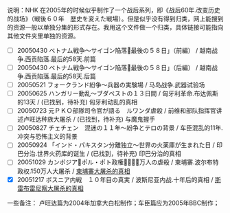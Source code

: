 说明：NHK 在2005年的时候似乎制作了一个战后系列，即《战后60年.改变历史的战场》（戦後６０年　歴史を変えた戦場）。但是似乎没有得到归类，网上能搜到的资源一般以单独分集的形式存在。我用这个文件做一个归类，具体链接可能指向其他文件夹里单独的资源。

- [ ] 20050430 ベトナム戦争～サイゴン陥落最後の５８日」（前編） / 越南战争.西贡陷落.最后的58天.前篇
- [ ] 20050430 ベトナム戦争～サイゴン陥落最後の５８日」（后編） / 越南战争.西贡陷落.最后的58天.后篇
- [ ] 20050521 フォークランド紛争～兵器の実験場 / 马岛战争.武器试验场
- [ ] 20050625 ハンガリー動乱～ブダペストの１３日間 / 匈牙利革命.布达佩斯的13天 / (已找到，待补充) 匈牙利动乱的真相
- [ ] 20050723 元ＰＫＯ部隊司令官が語る　ルワンダ虐殺 / 前维和部队指挥官讲述卢旺达种族大屠杀 / (已找到，待补充) 与魔鬼握手
- [ ] 20050827 チェチェン　混迷の１１年～紛争とテロの背景 / 车臣混乱的11年.冲突与恐怖主义的背景
- [ ] 20050924 「インド・パキスタン分離独立～世界の火薬庫が生まれた日 / 印巴分治.世界火药库的诞生 / (已找到，待补充) 印巴分治的真相
- [ ] 20051029 カンボジアポル・ポト政権１５０万人の虐殺 / 柬埔寨.波尔布特政权.150万人大屠杀 / [柬埔寨大屠杀的真相](https://github.com/AGX-04/eMule_Sharing/blob/main/NHK%E7%BA%AA%E5%BD%95%E7%89%87/%E4%BA%9A%E6%B4%B2/%E6%9F%AC%E5%9F%94%E5%AF%A8%E5%A4%A7%E5%B1%A0%E6%9D%80%E7%9A%84%E7%9C%9F%E7%9B%B8.md)
- [x] 20051217 ボスニア内戦　１０年目の真実 / 波斯尼亚内战.十年后的真相 / [斯雷布雷尼察大屠杀的真相](https://github.com/AGX-04/eMule_Sharing/blob/main/NHK%E7%BA%AA%E5%BD%95%E7%89%87/%E6%AC%A7%E6%B4%B2/%E6%96%AF%E9%9B%B7%E5%B8%83%E9%9B%B7%E5%B0%BC%E5%AF%9F%E5%A4%A7%E5%B1%A0%E6%9D%80%E7%9A%84%E7%9C%9F%E7%9B%B8.md)

一些备注：
卢旺达篇为2004年加拿大白松制作；车臣篇应为2005年BBC制作；
